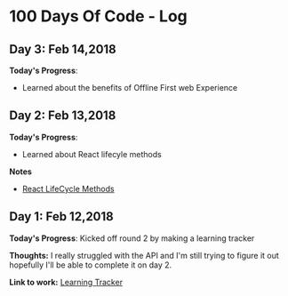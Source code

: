 # 100 Days Of Code - Log

## Day 3: Feb 14,2018

**Today's Progress**: 
* Learned about the benefits of Offline First web Experience

## Day 2: Feb 13,2018

**Today's Progress**: 
* Learned about React lifecyle methods

**Notes**
* [React LifeCycle Methods](https://reactjs.org/docs/react-component.html)

## Day 1: Feb 12,2018

**Today's Progress**: Kicked off round 2 by making a learning tracker

**Thoughts:** I really struggled with the API and I'm still trying to figure it out hopefully I'll be able to complete it on day 2.

**Link to work:** [Learning Tracker](https://github.com/RitikPatni/Learning-Tracker)
